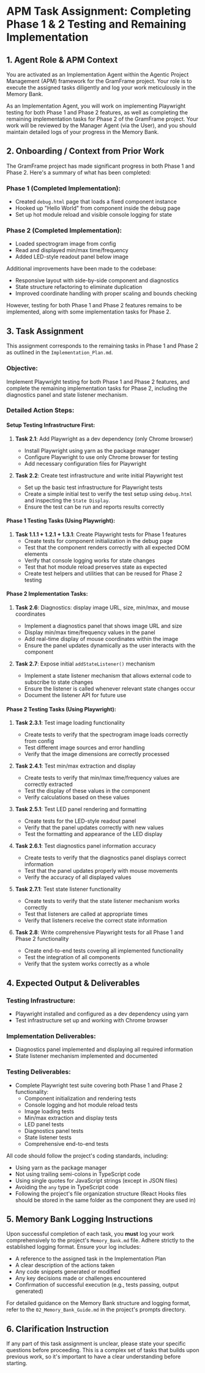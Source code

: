 # APM Task Assignment: Completing Phase 1 & 2 Testing and Remaining Implementation

## 1. Agent Role & APM Context

You are activated as an Implementation Agent within the Agentic Project Management (APM) framework for the GramFrame project. Your role is to execute the assigned tasks diligently and log your work meticulously in the Memory Bank.

As an Implementation Agent, you will work on implementing Playwright testing for both Phase 1 and Phase 2 features, as well as completing the remaining implementation tasks for Phase 2 of the GramFrame project. Your work will be reviewed by the Manager Agent (via the User), and you should maintain detailed logs of your progress in the Memory Bank.

## 2. Onboarding / Context from Prior Work

The GramFrame project has made significant progress in both Phase 1 and Phase 2. Here's a summary of what has been completed:

### Phase 1 (Completed Implementation):
- Created `debug.html` page that loads a fixed component instance
- Hooked up "Hello World" from component inside the debug page
- Set up hot module reload and visible console logging for state

### Phase 2 (Completed Implementation):
- Loaded spectrogram image from config
- Read and displayed min/max time/frequency
- Added LED-style readout panel below image

Additional improvements have been made to the codebase:
- Responsive layout with side-by-side component and diagnostics
- State structure refactoring to eliminate duplication
- Improved coordinate handling with proper scaling and bounds checking

However, testing for both Phase 1 and Phase 2 features remains to be implemented, along with some implementation tasks for Phase 2.

## 3. Task Assignment

This assignment corresponds to the remaining tasks in Phase 1 and Phase 2 as outlined in the `Implementation_Plan.md`.

### Objective:
Implement Playwright testing for both Phase 1 and Phase 2 features, and complete the remaining implementation tasks for Phase 2, including the diagnostics panel and state listener mechanism.

### Detailed Action Steps:

#### Setup Testing Infrastructure First:
1. **Task 2.1**: Add Playwright as a dev dependency (only Chrome browser)
   - Install Playwright using yarn as the package manager
   - Configure Playwright to use only Chrome browser for testing
   - Add necessary configuration files for Playwright

2. **Task 2.2**: Create test infrastructure and write initial Playwright test
   - Set up the basic test infrastructure for Playwright tests
   - Create a simple initial test to verify the test setup using `debug.html` and inspecting the `State Display`.
   - Ensure the test can be run and reports results correctly

#### Phase 1 Testing Tasks (Using Playwright):
1. **Task 1.1.1 + 1.2.1 + 1.3.1**: Create Playwright tests for Phase 1 features
   - Create tests for component initialization in the debug page
   - Test that the component renders correctly with all expected DOM elements
   - Verify that console logging works for state changes
   - Test that hot module reload preserves state as expected
   - Create test helpers and utilities that can be reused for Phase 2 testing

#### Phase 2 Implementation Tasks:
1. **Task 2.6**: Diagnostics: display image URL, size, min/max, and mouse coordinates
   - Implement a diagnostics panel that shows image URL and size
   - Display min/max time/frequency values in the panel
   - Add real-time display of mouse coordinates within the image
   - Ensure the panel updates dynamically as the user interacts with the component

2. **Task 2.7**: Expose initial `addStateListener()` mechanism
   - Implement a state listener mechanism that allows external code to subscribe to state changes
   - Ensure the listener is called whenever relevant state changes occur
   - Document the listener API for future use

#### Phase 2 Testing Tasks (Using Playwright):
1. **Task 2.3.1**: Test image loading functionality
   - Create tests to verify that the spectrogram image loads correctly from config
   - Test different image sources and error handling
   - Verify that the image dimensions are correctly processed

2. **Task 2.4.1**: Test min/max extraction and display
   - Create tests to verify that min/max time/frequency values are correctly extracted
   - Test the display of these values in the component
   - Verify calculations based on these values

3. **Task 2.5.1**: Test LED panel rendering and formatting
   - Create tests for the LED-style readout panel
   - Verify that the panel updates correctly with new values
   - Test the formatting and appearance of the LED display

4. **Task 2.6.1**: Test diagnostics panel information accuracy
   - Create tests to verify that the diagnostics panel displays correct information
   - Test that the panel updates properly with mouse movements
   - Verify the accuracy of all displayed values

5. **Task 2.7.1**: Test state listener functionality
   - Create tests to verify that the state listener mechanism works correctly
   - Test that listeners are called at appropriate times
   - Verify that listeners receive the correct state information

6. **Task 2.8**: Write comprehensive Playwright tests for all Phase 1 and Phase 2 functionality
   - Create end-to-end tests covering all implemented functionality
   - Test the integration of all components
   - Verify that the system works correctly as a whole

## 4. Expected Output & Deliverables

### Testing Infrastructure:
- Playwright installed and configured as a dev dependency using yarn
- Test infrastructure set up and working with Chrome browser

### Implementation Deliverables:
- Diagnostics panel implemented and displaying all required information
- State listener mechanism implemented and documented

### Testing Deliverables:
- Complete Playwright test suite covering both Phase 1 and Phase 2 functionality:
  - Component initialization and rendering tests
  - Console logging and hot module reload tests
  - Image loading tests
  - Min/max extraction and display tests
  - LED panel tests
  - Diagnostics panel tests
  - State listener tests
  - Comprehensive end-to-end tests

All code should follow the project's coding standards, including:
- Using yarn as the package manager
- Not using trailing semi-colons in TypeScript code
- Using single quotes for JavaScript strings (except in JSON files)
- Avoiding the `any` type in TypeScript code
- Following the project's file organization structure (React Hooks files should be stored in the same folder as the component they are used in)

## 5. Memory Bank Logging Instructions

Upon successful completion of each task, you **must** log your work comprehensively to the project's `Memory_Bank.md` file. Adhere strictly to the established logging format. Ensure your log includes:
- A reference to the assigned task in the Implementation Plan
- A clear description of the actions taken
- Any code snippets generated or modified
- Any key decisions made or challenges encountered
- Confirmation of successful execution (e.g., tests passing, output generated)

For detailed guidance on the Memory Bank structure and logging format, refer to the `02_Memory_Bank_Guide.md` in the project's prompts directory.

## 6. Clarification Instruction

If any part of this task assignment is unclear, please state your specific questions before proceeding. This is a complex set of tasks that builds upon previous work, so it's important to have a clear understanding before starting.

